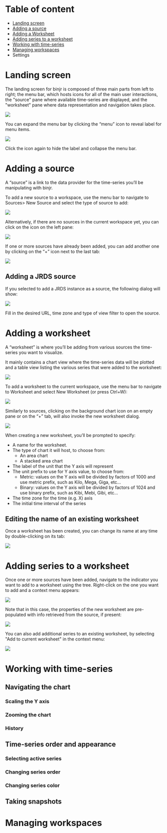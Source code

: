 # Table of content
* [Landing screen](https://github.com/fthevenet/binjr/wiki/Reference#landing-screen)
* [Adding a source](https://github.com/fthevenet/binjr/wiki/Reference#adding-a-source)
* [Adding a Worksheet](https://github.com/fthevenet/binjr/wiki/Reference#adding-a-worksheet)
* [Adding series to a worksheet](https://github.com/fthevenet/binjr/wiki/Reference#adding-series-to-a-worksheet)
* [Working with time-series](https://github.com/fthevenet/binjr/wiki/Reference#working-with-time-series)
* [Managing workspaces](https://github.com/fthevenet/binjr/wiki/Reference#managing-workspaces)
* Settings
     
# Landing screen
The landing screen for binjr is composed of three main parts from left to right; the menu bar, which hosts icons for all of the main user interactions, the "source" pane where available time-series are displayed, and the "worksheet" pane where data representation and navigation takes place.

![](http://www.binjr.eu/assets/images/landing-page.png)

You can expand the menu bar by clicking the “menu” icon to reveal label for menu
items.

![](http://www.binjr.eu/assets/images/expand-menu.png)

Click the icon again to hide the label and collapse the menu bar.

# Adding a source

A “source” is a link to the data provider for the time-series you’ll be
manipulating with binjr.

To add a new source to a workspace, use the menu bar to navigate to
Sources&gt; New Source and select the type of source to add:

![](http://www.binjr.eu/assets/images/new-source.png)

Alternatively, if there are no sources in the current workspace yet, you
can click on the icon on the left pane:

![](http://www.binjr.eu/assets/images/new-source-2.png)

If one or more sources have already been added, you can add another one
by clicking on the “+” icon next to the last tab:

![](http://www.binjr.eu/assets/images/new-source-3.png)

## Adding a JRDS source

If you selected to add a JRDS instance as a source, the following dialog
will show:

![](http://www.binjr.eu/assets/images/new-source-4.png)

Fill in the desired URL, time zone and type of view filter to open the
source.

# Adding a worksheet

A “worksheet” is where you’ll be adding from various sources the
time-series you want to visualize.

It mainly contains a chart view where the time-series data will be
plotted and a table view listing the various series that were added to
the worksheet:

![](http://www.binjr.eu/assets/images/worksheet.png)

To add a worksheet to the current workspace, use the menu bar to
navigate to Worksheet and select New Worksheet (or press Ctrl+W):

![](http://www.binjr.eu/assets/images/new-worksheet.png)

Similarly to sources, clicking on the background chart icon on an empty
pane or on the “+” tab, will also invoke the new worksheet dialog.

![](http://www.binjr.eu/assets/images/new-worksheet-2.png)

When creating a new worksheet, you’ll be prompted to specify:
-   A name for the worksheet.
-   The type of chart it will host, to choose from:
    -   An area chart
    -   A stacked area chart
-   The label of the unit that the Y axis will represent
-   The unit prefix to use for Y axis value, to choose from:
    -   Metric: values on the Y axis will be divided by factors of 1000
        and use metric prefix, such as Kilo, Mega, Giga, etc…
    -   Binary: values on the Y axis will be divided by factors of 1024
        and use binary prefix, such as Kibi, Mebi, Gibi, etc…
-   The time zone for the time (e.g. X) axis
-   The initial time interval of the series

## Editing the name of an existing worksheet

Once a worksheet has been created, you can change its name at any time by double-clicking on its tab:

![](http://www.binjr.eu/assets/images/edit-worksheet-name.png)

# Adding series to a worksheet

Once one or more sources have been added, navigate to the indicator you want to add to a worksheet using the tree.
Right-click on the one you want to add and a context menu appears:

![](http://www.binjr.eu/assets/images/add-source-to-new-worksheet.png)

Note that in this case, the properties of the new worksheet are pre-populated with info retrieved from the source, if present:

![](http://www.binjr.eu/assets/images/new-worksheet-dialog.png)

You can also add additional series to an existing worksheet, by selecting "Add to current worksheet" in the context menu:

![](http://www.binjr.eu/assets/images/add-to-existing.png)

# Working with time-series

## Navigating the chart
### Scaling the Y axis
### Zooming the chart
### History
## Time-series order and appearance
### Selecting active series
### Changing series order
### Changing series color
## Taking snapshots

# Managing workspaces
